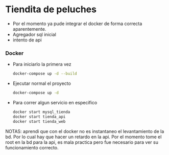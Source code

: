 # Tiendita de peluches
- Por el momento ya pude integrar el docker de forma correcta aparentemente.
- Agregador sql inicial
- intento de api

### Docker
* Para iniciarlo la primera vez
    ```bash
    docker-compose up -d --build
    ```
* Ejecutar normal el proyecto
    ```bash
    docker-compose up -d 
    ```
* Para correr algun servicio en especifico
    ```bash
    docker start mysql_tienda
    docker start tienda_api
    docker start tienda_web
    ```

NOTAS: aprendi que con el docker no es instantaneo el levantamiento de la bd. Por lo cual hay que hacer un retardo en la api.
Por el momento tome el root en la bd para la api, es mala practica pero fue necesario para ver su funcionamiento correcto.

